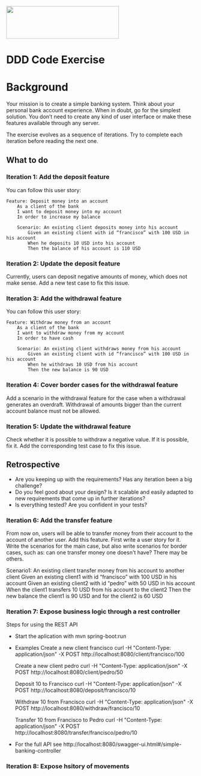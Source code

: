 

<p>
<img width="300" height="87" src="https://i.imgur.com/c0nCwEr.png">
</p>

# DDD Code Exercise

# Background

Your mission is to create a simple banking system. Think about your personal bank account experience. When in doubt, go for the simplest solution. You don’t need to create any kind of user interface or make these features available through any server.

The exercise evolves as a sequence of iterations. Try to complete each iteration before reading the next one.

## What to do
### Iteration 1: Add the deposit feature

You can follow this user story:

```gherkin
Feature: Deposit money into an account
    As a client of the bank
    I want to deposit money into my account
    In order to increase my balance

    Scenario: An existing client deposits money into his account
        Given an existing client with id “francisco” with 100 USD in his account
        When he deposits 10 USD into his account
        Then the balance of his account is 110 USD
```

### Iteration 2: Update the deposit feature

Currently, users can deposit negative amounts of money, which does not make sense. Add a new test case to fix this issue.

### Iteration 3: Add the withdrawal feature

You can follow this user story:
```gherkin
Feature: Withdraw money from an account
    As a client of the bank
    I want to withdraw money from my account
    In order to have cash

    Scenario: An existing client withdraws money from his account
        Given an existing client with id “francisco” with 100 USD in his account
        When he withdraws 10 USD from his account
        Then the new balance is 90 USD
```

### Iteration 4: Cover border cases for the withdrawal feature

Add a scenario in the withdrawal feature for the case when a withdrawal generates an overdraft. Withdrawal of amounts bigger than the current account balance must not be allowed.

### Iteration 5: Update the withdrawal feature

Check whether it is possible to withdraw a negative value. If it is possible, fix it. Add the corresponding test case to fix this issue.

## Retrospective

- Are you keeping up with the requirements? Has any iteration been a big challenge?
- Do you feel good about your design? Is it scalable and easily adapted to new requirements that come up in further iterations?
- Is everything tested? Are you confident in your tests?

### Iteration 6: Add the transfer feature

From now on, users will be able to transfer money from their account to the account of another user. Add this feature. First write a user story for it. Write the scenarios for the main case, but also write scenarios for border cases, such as: can one transfer money one doesn't have? There may be others.

 Scenario1: An existing client transfer money from his account to another client
        Given an existing client1 with id “francisco” with 100 USD in his account
        Given an existing client2 with id “pedro” with 50 USD in his account
        When the client1 transfers 10 USD from his account to the client2
        Then the new balance the client1 is 90 USD and for the client2 is 60 USD

### Iteration 7: Expose business logic through a rest controller

Steps for using the REST API

- 	Start the aplication with mvn spring-boot:run
- 	Examples
	Create a new client francisco
		curl  -H "Content-Type: application/json" -X POST http://localhost:8080/client/francisco/100
		
	Create a new client pedro
		curl  -H "Content-Type: application/json" -X POST http://localhost:8080/client/pedro/50
		
	Deposit 10 to Francisco 
		curl  -H "Content-Type: application/json" -X POST http://localhost:8080/deposit/francisco/10
		
	Withdraw 10 from Francisco 
		curl  -H "Content-Type: application/json" -X POST http://localhost:8080/withdraw/francisco/10
		
	Transfer 10 from Francisco to Pedro
		curl  -H "Content-Type: application/json" -X POST http://localhost:8080/transfer/francisco/pedro/10
	
-	For the full API see http://localhost:8080/swagger-ui.html#/simple-banking-controller

### Iteration 8: Expose hsitory of movements